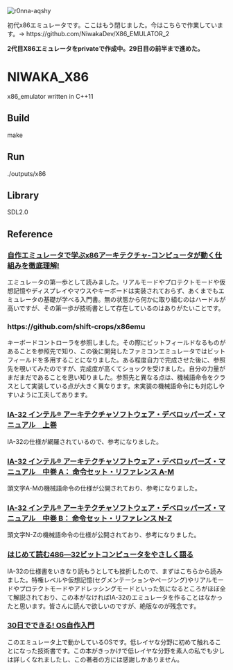 ![r0nna-aqshy](https://user-images.githubusercontent.com/61189782/132125471-a12e120f-0ef6-4d49-9e70-e03e6d01b375.gif)

<p>初代x86エミュレータです。ここはもう閉じました。今はこちらで作業しています。->  https://github.com/NiwakaDev/X86_EMULATOR_2</p>

<p><strong>2代目X86エミュレータをprivateで作成中。29日目の前半まで進めた。</strong></p>

# NIWAKA_X86
x86_emulator written in C++11

<h2>Build</h2>
make

<h2>Run</h2>
./outputs/x86

<h2>Library</h2>
SDL2.0

<h2>Reference</h2>
<h3><a href="https://www.amazon.co.jp/%E8%87%AA%E4%BD%9C%E3%82%A8%E3%83%9F%E3%83%A5%E3%83%AC%E3%83%BC%E3%82%BF%E3%81%A7%E5%AD%A6%E3%81%B6x86%E3%82%A2%E3%83%BC%E3%82%AD%E3%83%86%E3%82%AF%E3%83%81%E3%83%A3-%E3%82%B3%E3%83%B3%E3%83%94%E3%83%A5%E3%83%BC%E3%82%BF%E3%81%8C%E5%8B%95%E3%81%8F%E4%BB%95%E7%B5%84%E3%81%BF%E3%82%92%E5%BE%B9%E5%BA%95%E7%90%86%E8%A7%A3-%E5%86%85%E7%94%B0%E5%85%AC%E5%A4%AA/dp/4839954747">自作エミュレータで学ぶx86アーキテクチャ-コンピュータが動く仕組みを徹底理解! </a></h3>
<p>エミュレータの第一歩として読みました。リアルモードやプロテクトモードや仮想記憶やディスプレイやマウスやキーボードは実装されておらず、あくまでもエミュレータの基礎が学べる入門書。無の状態から何かに取り組むのはハードルが高いですが、その第一歩が技術書として存在しているのはありがたいことです。</p>
<h3>https://github.com/shift-crops/x86emu</h3>
<p>キーボードコントローラを参照しました。その際にビットフィールドなるものがあることを参照先で知り、この後に開発したファミコンエミュレータではビットフィールドを多用することになりました。ある程度自力で完成させた後に、参照先を覗いてみたのですが、完成度が高くてショックを受けました。自分の力量がまだまだであることを思い知りました。参照先と異なる点は、機械語命令をクラスとして実装している点が大きく異なります。未実装の機械語命令にも対応しやすいように工夫してあります。</p>
<h3><a href="https://www.intel.co.jp/content/dam/www/public/ijkk/jp/ja/documents/developer/IA32_Arh_Dev_Man_Vol1_Online_i.pdf">IA-32 インテル® アーキテクチャソフトウェア・デベロッパーズ・マニュアル　上巻</a></h3>
<p>IA-32の仕様が網羅されているので、参考になりました。</p>
<h3><a href="https://www.intel.co.jp/content/dam/www/public/ijkk/jp/ja/documents/developer/IA32_Arh_Dev_Man_Vol2A_i.pdf">IA-32 インテル® アーキテクチャソフトウェア・デベロッパーズ・マニュアル　中巻 A： 命令セット・リファレンス A-M</a></h3>
<p>頭文字A-Mの機械語命令の仕様が公開されており、参考になりました。</p>
<h3><a href="https://www.intel.co.jp/content/dam/www/public/ijkk/jp/ja/documents/developer/IA32_Arh_Dev_Man_Vol2B_i.pdf">IA-32 インテル® アーキテクチャソフトウェア・デベロッパーズ・マニュアル　中巻 B： 命令セット・リファレンス N-Z</a></h3>
<p>頭文字N-Zの機械語命令の仕様が公開されており、参考になりました。</p>
<h3><a href="https://www.amazon.co.jp/%E3%81%AF%E3%81%98%E3%82%81%E3%81%A6%E8%AA%AD%E3%82%80486%E2%80%9532%E3%83%93%E3%83%83%E3%83%88%E3%82%B3%E3%83%B3%E3%83%94%E3%83%A5%E3%83%BC%E3%82%BF%E3%82%92%E3%82%84%E3%81%95%E3%81%97%E3%81%8F%E8%AA%9E%E3%82%8B-%E8%92%B2%E5%9C%B0-%E8%BC%9D%E5%B0%9A/dp/4756102131">はじめて読む486―32ビットコンピュータをやさしく語る</a></h3>
<p>IA-32の仕様書をいきなり読もうとしても挫折したので、まずはこちらから読みました。特権レベルや仮想記憶(セグメンテーションやページング)やリアルモードやプロテクトモードやアドレッシングモードといった気になるところがほぼ全て解説されており、この本がなければIA-32のエミュレータを作ることはなかったと思います。皆さんに読んで欲しいのですが、絶版なのが残念です。</p>
<h3><a href="https://www.amazon.co.jp/30%E6%97%A5%E3%81%A7%E3%81%A7%E3%81%8D%E3%82%8B-OS%E8%87%AA%E4%BD%9C%E5%85%A5%E9%96%80-%E5%B7%9D%E5%90%88-%E7%A7%80%E5%AE%9F/dp/4839919844/ref=pd_vtp_5/356-0188609-1667566?pd_rd_w=qrIxz&pf_rd_p=949e26f5-c2ef-4c96-bfde-49d7614d0317&pf_rd_r=FQQA4209JZRMHNABD541&pd_rd_r=2bdba9dc-9d7d-401a-b66c-053b098be917&pd_rd_wg=dpohq&pd_rd_i=4839919844&psc=1">30日でできる! OS自作入門</a></h3>
<p>このエミュレータ上で動かしているOSです。低レイヤな分野に初めて触れることになった技術書です。この本がきっかけで低レイヤな分野を素人の私でも少しは詳しくなれましたし、この著者の方には感謝しかありません。</p>
